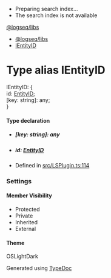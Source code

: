   * Preparing search index...
  * The search index is not available

[@logseq/libs]()

  * [@logseq/libs](../modules.html)
  * [IEntityID](IEntityID.html)



# Type alias IEntityID

IEntityID: {   
id: [EntityID](EntityID.html);   
[key: string]: any;   
}

#### Type declaration

  * ##### [key: string]: any

  * ##### id: [EntityID](EntityID.html)




  * Defined in [src/LSPlugin.ts:114](https://github.com/logseq/logseq/blob/ac1b53544/libs/src/LSPlugin.ts#L114)



###  Settings

#### Member Visibility

  * Protected
  * Private
  * Inherited
  * External



#### Theme

OSLightDark

Generated using [TypeDoc](https://typedoc.org/)
